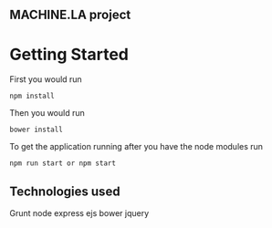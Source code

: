 ## MACHINE.LA project

# Getting Started
First you would run
```shell
npm install
```
Then you would run
```shell
bower install
```
To get the application running after you have the node modules run
```shell
npm run start or npm start
```

## Technologies used

Grunt
node
express
ejs
bower
jquery
